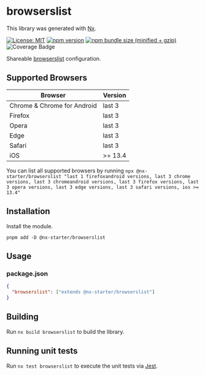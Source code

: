 # browserslist

This library was generated with [Nx](https://nx.dev).

[![License: MIT](https://img.shields.io/badge/License-MIT-green.svg)](../../LICENSE.md) [![npm version](https://badge.fury.io/js/%40nx-starter%2Fbrowserslist.svg)](https://badge.fury.io/js/%40nx-starter%2Fbrowserslist.svg) [![npm bundle size (minified + gzip)](https://img.shields.io/bundlephobia/minzip/@nx-starter/browserslist.svg)](https://img.shields.io/bundlephobia/minzip/@nx-starter/browserslist.svg) ![Coverage Badge](https://img.shields.io/endpoint?url=https://gist.githubusercontent.com/akhenda/e87e6f67fa5b4ffc5757bc946b8db87a/raw/41577255440d2cd5f08613f44686f82728d425b4/coverage-libs-browserslist.json)

Shareable [browserslist](https://github.com/ai/browserslist) configuration.

## Supported Browsers

| Browser                     | Version |
| --------------------------- | ------- |
| Chrome & Chrome for Android | last 3  |
| Firefox                     | last 3  |
| Opera                       | last 3  |
| Edge                        | last 3  |
| Safari                      | last 3  |
| iOS                         | >= 13.4 |

You can list all supported browsers by running `npx @nx-starter/browserslist "last 1 firefoxandroid versions, last 3 chrome versions, last 3 chromeandroid versions, last 3 firefox versions, last 3 opera versions, last 3 edge versions, last 3 safari versions, ios >= 13.4"`

## Installation

Install the module.

```shell
pnpm add -D @nx-starter/browserslist
```

## Usage

### package.json

```json
{
  "browserslist": ["extends @nx-starter/browserslist"]
}
```

## Building

Run `nx build browserslist` to build the library.

## Running unit tests

Run `nx test browserslist` to execute the unit tests via [Jest](https://jestjs.io).
